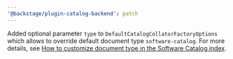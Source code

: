 ```yaml
---
'@backstage/plugin-catalog-backend': patch
---
```


Added optional parameter `type` to `DefaultCatalogCollatorFactoryOptions` which allows to override default document type `software-catalog`. For more details, see [How to customize document type in the Software Catalog index](../docs/features/search/how-to-guides.md#how-to-customize-document-type-in-the-software-catalog-index).

